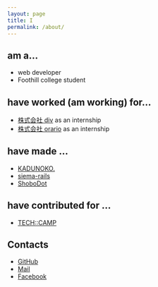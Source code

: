 ```yaml
---
layout: page
title: I
permalink: /about/
---
```


## am a...

* web developer
* Foothill college student

## have worked (am working) for...

* [株式会社 div](https://tech-camp.in/) as an internship
* [株式会社 orario](http://www.orario.jp/) as an internship

## have made ...
* [KADUNOKO.](http://kadunoko.jp/)
* [siema-rails](https://github.com/Naggi-Goishi/siema-rails)
* [ShoboDot](/apps/shobodot/index.html)

## have contributed for ...

* [TECH::CAMP](https://tech-camp.in/)

## Contacts

* [GitHub](https://github.com/Naggi-Goishi)
* [Mail](mailto:naggitapdance@gmail.com)
* [Facebook](https://www.facebook.com/nagi.love.lafu)